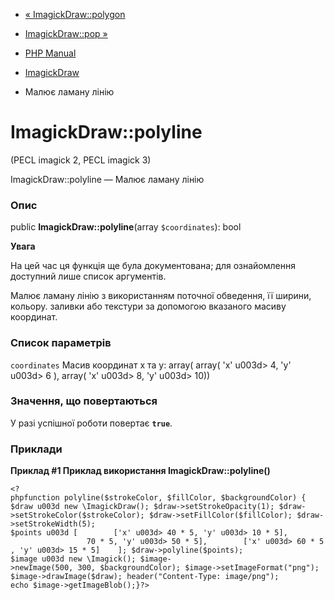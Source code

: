 - [« ImagickDraw::polygon](imagickdraw.polygon.md)
- [ImagickDraw::pop »](imagickdraw.pop.md)

- [PHP Manual](index.md)
- [ImagickDraw](class.imagickdraw.md)
- Малює ламану лінію

# ImagickDraw::polyline

(PECL imagick 2, PECL imagick 3)

ImagickDraw::polyline — Малює ламану лінію

### Опис

public **ImagickDraw::polyline**(array `$coordinates`): bool

**Увага**

На цей час ця функція ще була документована; для
ознайомлення доступний лише список аргументів.

Малює ламану лінію з використанням поточної обведення, її ширини, кольору.
заливки або текстури за допомогою вказаного масиву координат.

### Список параметрів

`coordinates`
Масив координат x та y: array( array( 'x' u003d\> 4, 'y' u003d\> 6 ), array( 'x'
u003d\> 8, 'y' u003d\> 10))

### Значення, що повертаються

У разі успішної роботи повертає **`true`**.

### Приклади

**Приклад #1 Приклад використання **ImagickDraw::polyline()****

` <?phpfunction polyline($strokeColor, $fillColor, $backgroundColor) {    $draw u003d new \ImagickDraw(); $draw->setStrokeOpacity(1); $draw->setStrokeColor($strokeColor); $draw->setFillColor($fillColor); $draw->setStrokeWidth(5); $points u003d [        ['x' u003d> 40 * 5, 'y' u003d> 10 * 5],                         70 * 5, 'y' u003d> 50 * 5],        ['x' u003d> 60 * 5, 'y' u003d> 15 * 5]    ]; $draw->polyline($points); $image u003d new \Imagick(); $image->newImage(500, 300, $backgroundColor); $image->setImageFormat("png"); $image->drawImage($draw); header("Content-Type: image/png"); echo $image->getImageBlob();}?> `
